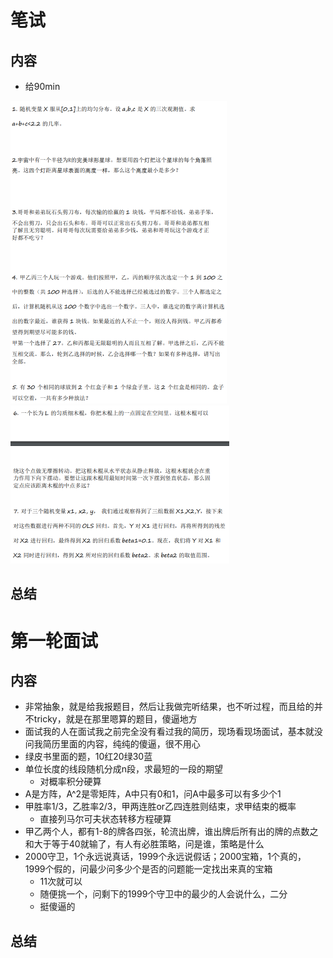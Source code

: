 # 笔试

## 内容

- 给90min

<img src="./assets/image-20240323144343104.png" alt="image-20240323144343104" style="zoom:50%;" />

<img src="./assets/image-20240323144417668.png" alt="image-20240323144417668" style="zoom:50%;" />

## 总结



# 第一轮面试

## 内容

- 非常抽象，就是给我报题目，然后让我做完听结果，也不听过程，而且给的并不tricky，就是在那里嗯算的题目，傻逼地方
- 面试我的人在面试我之前完全没有看过我的简历，现场看现场面试，基本就没问我简历里面的内容，纯纯的傻逼，很不用心
- 绿皮书里面的题，10红20绿30蓝
- 单位长度的线段随机分成n段，求最短的一段的期望
  - 对概率积分硬算
- A是方阵，A^2是零矩阵，A中只有0和1，问A中最多可以有多少个1
- 甲胜率1/3，乙胜率2/3，甲两连胜or乙四连胜则结束，求甲结束的概率
  - 直接列马尔可夫状态转移方程硬算
- 甲乙两个人，都有1-8的牌各四张，轮流出牌，谁出牌后所有出的牌的点数之和大于等于40就输了，有人有必胜策略，问是谁，策略是什么
- 2000守卫，1个永远说真话，1999个永远说假话；2000宝箱，1个真的，1999个假的，问最少问多少个是否的问题能一定找出来真的宝箱
  - 11次就可以
  - 随便挑一个，问剩下的1999个守卫中的最少的人会说什么，二分
  - 挺傻逼的

## 总结
